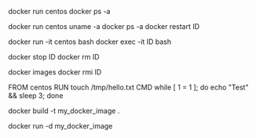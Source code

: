 docker run centos 
docker ps -a

docker run centos uname -a
docker ps -a
docker restart ID

docker run -it centos bash
docker exec -it ID bash

docker stop ID
docker rm ID

docker images
docker rmi ID

FROM centos
RUN touch /tmp/hello.txt
CMD while [ 1 = 1 ]; do echo "Test" && sleep 3; done

docker build -t my_docker_image .

docker run -d my_docker_image
